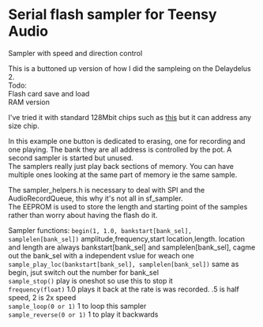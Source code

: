 # Serial flash sampler for Teensy Audio  
Sampler with speed and direction control  

This is a buttoned up version of how I did the sampleing on the Delaydelus 2.  
Todo:    
Flash card save and load    
RAM version  
  
I've tried it with standard 128Mbit chips such as [this](https://www.mouser.com/ProductDetail/Winbond/W25Q128JVSIQ-TR?qs=%2Fha2pyFadug2TUVEhbfM5KgZ8P1%252BvsVof3yBZh8KkRNeKbu4RZ%2FjMQexLBohtVeA) but it can address any size chip.  

In this example one button is dedicated to erasing, one for recording and one playing.  The bank they are all address is controlled by the pot. A second sampler is started but unused.  
The samplers really just play back sections of memory. You can have multiple ones looking at the same part of memory ie the same sample.   
  
The sampler_helpers.h is necessary to deal with SPI and the AudioRecordQueue, this why it's not all in sf_sampler.    
The EEPROM is used to store the length and starting point of the samples rather than worry about having the flash do it.    
  
Sampler functions:
`begin(1, 1.0, bankstart[bank_sel], samplelen[bank_sel])` amplitude,frequency,start location,length. location and length are always bankstart[bank_sel] and samplelen[bank_sel], cagme out the bank_sel with a independent vslue for weach one  
`sample_play_loc(bankstart[bank_sel], samplelen[bank_sel])` same as begin, jsut switch out the number for bank_sel  
`sample_stop()` play is oneshot so use this to stop it  
`frequency(float)` 1.0 plays it back at the rate is was recorded. .5 is half speed, 2 is 2x speed  
`sample_loop(0 or 1)` 1 to loop this sampler  
`sample_reverse(0 or 1)` 1 to play it backwards  

